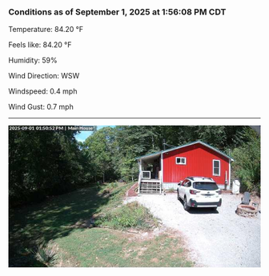 ### Conditions as of September 1, 2025 at 1:56:08 PM CDT 

Temperature: 84.20 &deg;F

Feels like: 84.20 &deg;F

Humidity: 59%

Wind Direction: WSW

Windspeed: 0.4 mph

Wind Gust: 0.7 mph

---

<img src="./images/latest.jpeg"/>


